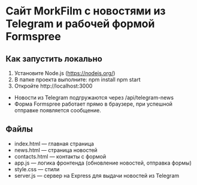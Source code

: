# Сайт MorkFilm с новостями из Telegram и рабочей формой Formspree

## Как запустить локально

1. Установите Node.js (https://nodejs.org/)
2. В папке проекта выполните:
   npm install
   npm start
3. Откройте http://localhost:3000

- Новости из Telegram подгружаются через /api/telegram-news
- Форма Formspree работает прямо в браузере, при успешной отправке появляется сообщение.

## Файлы
- index.html — главная страница
- news.html — страница новостей
- contacts.html — контакты с формой
- app.js — логика фронтенда (обновление новостей, отправка формы)
- style.css — стили
- server.js — сервер на Express для выдачи новостей из Telegram
